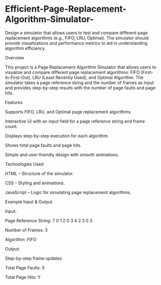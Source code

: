 # Efficient-Page-Replacement-Algorithm-Simulator-
Design a simulator that allows users to test and compare different page replacement algorithms (e.g., FIFO, LRU, Optimal). The simulator should provide visualizations and performance metrics to aid in understanding algorithm efficiency. 

Overview

This project is a Page Replacement Algorithm Simulator that allows users to visualize and compare different page replacement algorithms: FIFO (First-In-First-Out), LRU (Least Recently Used), and Optimal Algorithm. The simulator takes a page reference string and the number of frames as input and provides step-by-step results with the number of page faults and page hits.

Features

Supports FIFO, LRU, and Optimal page replacement algorithms.

Interactive UI with an input field for a page reference string and frame count.

Displays step-by-step execution for each algorithm.

Shows total page faults and page hits.

Simple and user-friendly design with smooth animations.

Technologies Used

HTML – Structure of the simulator.

CSS – Styling and animations.

JavaScript – Logic for simulating page replacement algorithms.

Example Input & Output

Input:

Page Reference String: 7 0 1 2 0 3 4 2 3 0 3

Number of Frames: 3

Algorithm: FIFO

Output:

Step-by-step frame updates

Total Page Faults: X

Total Page Hits: Y
